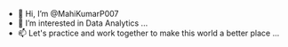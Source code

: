 - 👋 Hi, I’m @MahiKumarP007
- 👀 I’m interested in Data Analytics ...
- 📫 Let's practice and work together to make this world a better place ...

<!---
MahiKumarP007/MahiKumarP007 is a ✨ special ✨ repository because its `README.md` (this file) appears on your GitHub profile.
You can click the Preview link to take a look at your changes.
--->
